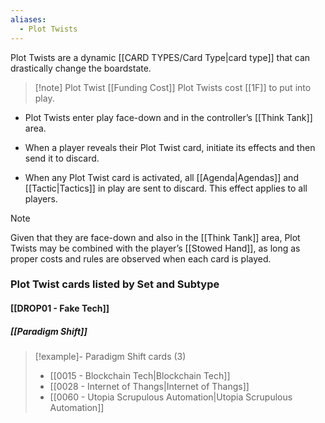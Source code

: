 ```yaml
---
aliases:
  - Plot Twists
---
```

Plot Twists are a dynamic [[CARD TYPES/Card Type|card type]] that can drastically change the boardstate.

> [!note] Plot Twist [[Funding Cost]]
> Plot Twists cost [[1F]] to put into play. 

 - Plot Twists enter play face-down and in the controller’s [[Think Tank]] area.

 - When a player reveals their Plot Twist card, initiate its effects and then send it to discard. 

 - When any Plot Twist card is activated, all [[Agenda|Agendas]] and [[Tactic|Tactics]] in play are sent to discard. This effect applies to all players.

> [!note]
> Given that they are face-down and also in the [[Think Tank]] area, Plot Twists may be combined with the player’s [[Stowed Hand]], as long as proper costs and rules are observed when each card is played.


### Plot Twist cards listed by Set and Subtype

#### [[DROP01 - Fake Tech]]

##### [[Paradigm Shift]]
> [!example]- Paradigm Shift cards (3)
>  - [[0015 - Blockchain Tech|Blockchain Tech]]
>  - [[0028 - Internet of Thangs|Internet of Thangs]]
>  - [[0060 - Utopia Scrupulous Automation|Utopia Scrupulous Automation]]


